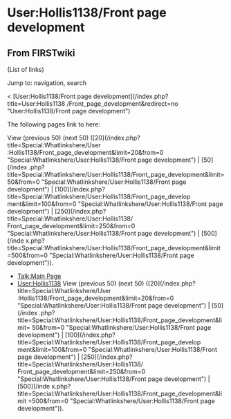 # User:Hollis1138/Front page development

## From FIRSTwiki

(List of links)

Jump to: navigation, search

< [User:Hollis1138/Front page development](/index.php?title=User:Hollis1138
/Front_page_development&redirect=no "User:Hollis1138/Front page development")

The following pages link to here:

View (previous 50) (next 50) ([20](/index.php?title=Special:Whatlinkshere/User
:Hollis1138/Front_page_development&limit=20&from=0 "Special:Whatlinkshere/User:Hollis1138/Front page development") | [50](/index
.php?title=Special:Whatlinkshere/User:Hollis1138/Front_page_development&limit=
50&from=0 "Special:Whatlinkshere/User:Hollis1138/Front page development") | [100](/index.php?title=Special:Whatlinkshere/User:Hollis1138/Front_page_develop
ment&limit=100&from=0 "Special:Whatlinkshere/User:Hollis1138/Front page
development") | [250](/index.php?title=Special:Whatlinkshere/User:Hollis1138/
Front_page_development&limit=250&from=0 "Special:Whatlinkshere/User:Hollis1138/Front page development") | [500](/inde
x.php?title=Special:Whatlinkshere/User:Hollis1138/Front_page_development&limit
=500&from=0 "Special:Whatlinkshere/User:Hollis1138/Front page development")).

- [Talk:Main Page](Talk:Main_Page "Talk:Main Page")
- [User:Hollis1138](User:Hollis1138 "User:Hollis1138") View (previous 50) (next 50) ([20](/index.php?title=Special:Whatlinkshere/User
  :Hollis1138/Front_page_development&limit=20&from=0 "Special:Whatlinkshere/User:Hollis1138/Front page development") | [50](/index
  .php?title=Special:Whatlinkshere/User:Hollis1138/Front_page_development&limit=
  50&from=0 "Special:Whatlinkshere/User:Hollis1138/Front page development") | [100](/index.php?title=Special:Whatlinkshere/User:Hollis1138/Front_page_develop
  ment&limit=100&from=0 "Special:Whatlinkshere/User:Hollis1138/Front page
  development") | [250](/index.php?title=Special:Whatlinkshere/User:Hollis1138/
  Front_page_development&limit=250&from=0 "Special:Whatlinkshere/User:Hollis1138/Front page development") | [500](/inde
  x.php?title=Special:Whatlinkshere/User:Hollis1138/Front_page_development&limit
  =500&from=0 "Special:Whatlinkshere/User:Hollis1138/Front page development")).
